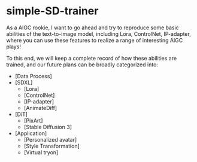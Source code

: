 # simple-SD-trainer
As a AIGC rookie, I want to go ahead and try to reproduce some basic abilities of the text-to-image model, including Lora, ControlNet, IP-adapter, where you can use these features to realize a range of interesting AIGC plays!

To this end, we will keep a complete record of how these abilities are trained, and our future plans can be broadly categorized into:

- [Data Process]
- [SDXL]
  - [Lora]
  - [ControlNet]
  - [IP-adapter]
  - [AnimateDiff]
- [DiT]
  - [PixArt]
  - [Stable Diffusion 3]
- [Application]
  - [Personalized avatar]
  - [Style Transformation]
  - [Virtual tryon]


